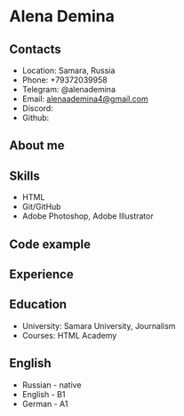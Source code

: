 # Alena Demina
## Contacts
* Location: Samara, Russia
* Phone: +79372039958
* Telegram: @alenademina
* Email: alenaademina4@gmail.com
* Discord:
* Github:
## About me

## Skills
* HTML
* Git/GitHub
* Adobe Photoshop, Adobe Illustrator
## Code example

## Experience

## Education
* University: Samara University, Journalism
* Courses: HTML Academy
## English
* Russian - native
* English - B1
* German - A1 
